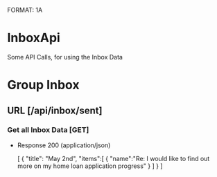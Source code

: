FORMAT: 1A

# InboxApi

Some API Calls, for using the Inbox Data

# Group Inbox

## URL [/api/inbox/sent]

### Get all Inbox Data [GET]

+ Response 200 (application/json)

    [
      {
          "title": "May 2nd",
          "items":[
              {
                  "name":"Re: I would like to find out more on my home loan application progress"
              }
          ]
      }
    ]
